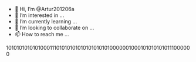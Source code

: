 - 👋 Hi, I’m @Artur201206a
- 👀 I’m interested in ...
- 🌱 I’m currently learning ...
- 💞️ I’m looking to collaborate on ...
- 📫 How to reach me ...

<!---
Artur201206a/Artur201206a is a ✨ special ✨ repository because its `README.md` (this file) appears on your GitHub profile.
You can click the Preview link to take a look at your changes.
--->
10101010101010001110101010101010101010100000010001010101010111000000
